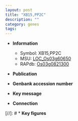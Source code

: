 ```yaml
---
layout: post
title: "XB15,PP2C"
description: ""
category: genes
tags: 
---
```


* **Information**  
    + Symbol: XB15,PP2C  
    + MSU: [LOC_Os03g60650](http://rice.uga.edu/cgi-bin/ORF_infopage.cgi?orf=LOC_Os03g60650)  
    + RAPdb: [Os03g0821300](http://rapdb.dna.affrc.go.jp/viewer/gbrowse_details/irgsp1?name=Os03g0821300)  

* **Publication**  

* **Genbank accession number**  

* **Key message**  

* **Connection**  

[//]: # * **Key figures**  



